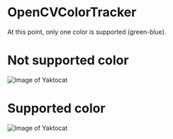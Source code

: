 # OpenCVColorTracker

At this point, only one color is supported (green-blue).

# Not supported color
![Image of Yaktocat](https://image.ibb.co/bD3Yto/Sk_rmbillede_2018_07_30_kl_18_37_37.png)


# Supported color
![Image of Yaktocat](https://ibb.co/hW9jzT)

